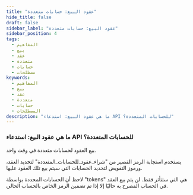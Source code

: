 ```yaml
---
title: "عقود البيع: حسابات متعددة"
hide_title: false
draft: false
sidebar_label: "عقود البيع: حسابات متعددة"
sidebar_position: 4
tags:
  - المفاهيم
  - بيع
  - عقد
  - متعددة
  - حسابات
  - مصطلحات
keywords:
  - المفاهيم
  - بيع
  - عقد
  - متعددة
  - حسابات
  - المصطلحات
description: "ما هي عقود البيع: استدعاء API للحسابات المتعددة؟"
---
```


### ما هي عقود البيع: استدعاء API للحسابات المتعددة؟

بيع العقود لحسابات متعددة في وقت واحد.

يستخدم استجابة الرمز القصير من "شراء_عقود_للحسابات_المتعددة" لتحديد العقد، ورموز التفويض لتحديد الحسابات التي سيتم بيع تلك العقود عليها.

لاحظ أن الحسابات المحددة بواسطة "tokens" هي التي ستتأثر فقط. لن يتم بيع العقد في الحساب المصرح به حاليًا إلا إذا تم تضمين الرمز الخاص بالحساب الحالي.
